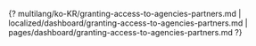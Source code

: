 {? multilang/ko-KR/granting-access-to-agencies-partners.md | localized/dashboard/granting-access-to-agencies-partners.md | pages/dashboard/granting-access-to-agencies-partners.md ?}
